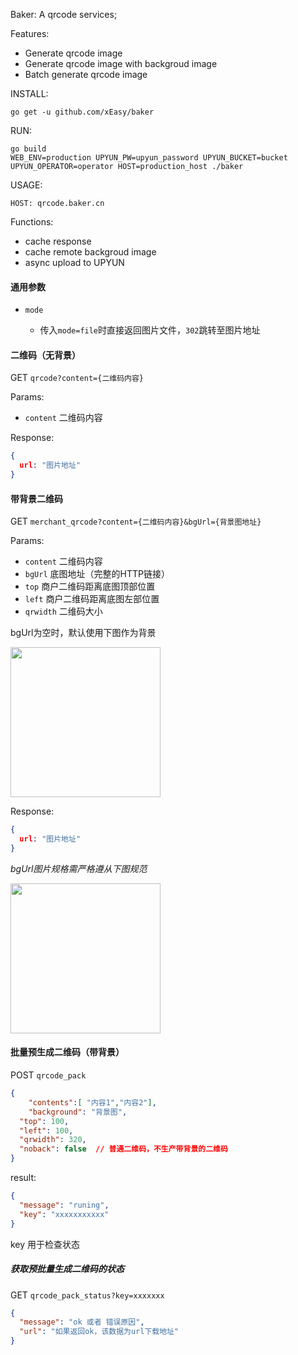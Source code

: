Baker:  A qrcode services;

Features:

  - Generate qrcode image
  - Generate qrcode image with backgroud image
  - Batch generate qrcode image

INSTALL:

`go get -u github.com/xEasy/baker`

RUN:

```shell
go build
WEB_ENV=production UPYUN_PW=upyun_password UPYUN_BUCKET=bucket UPYUN_OPERATOR=operator HOST=production_host ./baker
```

USAGE:

`HOST: qrcode.baker.cn`

Functions:

- cache response
- cache remote backgroud image
- async upload to UPYUN

#### 通用参数

- `mode`

  - 传入`mode=file`时直接返回图片文件，`302`跳转至图片地址

#### 二维码（无背景）

GET `qrcode?content={二维码内容}`

Params:

- `content` 二维码内容

Response:

```json
{
  url: "图片地址"
}
```

#### 带背景二维码

GET `merchant_qrcode?content={二维码内容}&bgUrl={背景图地址}`

Params:

- `content` 二维码内容
- `bgUrl` 底图地址（完整的HTTP链接）
- `top`  商户二维码距离底图顶部位置
- `left` 商户二维码距离底图左部位置
- `qrwidth` 二维码大小

bgUrl为空时，默认使用下图作为背景

<img src="http://ssobu.b0.upaiyun.com/platform/qr_code_bk_image/fe929bbce4397618523da8660f557c59.png-w320" width='240'></img>

Response:

```json
{
  url: "图片地址"
}
```

*bgUrl图片规格需严格遵从下图规范*

<img src="http://admin.upayapp.cn/assets/store-a32b519f9dafcc668e9ccfd5cf84590c06395555c86d61506dc61c934921727f.jpg" width='240'> </img>

#### 批量预生成二维码（带背景）

POST `qrcode_pack`

```json
{
	"contents":[ "内容1","内容2"],
	"background": "背景图",
  "top": 100,
  "left": 100,
  "qrwidth": 320,
  "noback": false  // 普通二维码，不生产带背景的二维码
}
```

result:

```json
{
  "message": "runing",
  "key": "xxxxxxxxxxx"
}
```

key 用于检查状态

##### 获取预批量生成二维码的状态

GET `qrcode_pack_status?key=xxxxxxx`

```json
{
  "message": "ok 或者 错误原因",
  "url": "如果返回ok，该数据为url下载地址"
}
```
